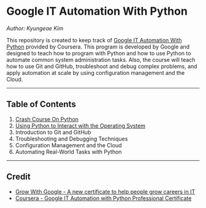 # Google IT Automation With Python

*Author: Kyungeae Kim*

This repository is created to keep track of [Google IT Automation With Python](https://www.coursera.org/professional-certificates/google-it-automation) provided by Coursera. This program is developed by Google and designed to teach how to program with Python and how to use Python to automate common system administration tasks. Also, the course will teach how to use Git and GitHub, troubleshoot and debug complex problems, and apply automation at scale by using configuration management and the Cloud.

---

## Table of Contents
1. [Crash Course On Python](https://github.com/jeremymaya/google-it-automation-with-python/tree/master/crash-course-on-python)
2. [Using Python to Interact with the Operating System](https://github.com/jeremymaya/google-it-automation-with-python/tree/master/using-python-to-interact-with-the-operating-system)
3. Introduction to Git and GitHub
4. Troubleshooting and Debugging Techniques
5. Configuration Management and the Cloud
6. Automating Real-World Tasks with Python

---

## Credit
* [Grow With Google - A new certificate to help people grow careers in IT](https://www.blog.google/outreach-initiatives/grow-with-google/new-certificate-help-people-grow-careers/)  
* [Coursera - Google IT Automation with Python Professional Certificate](https://www.coursera.org/professional-certificates/google-it-automation#courses)  
